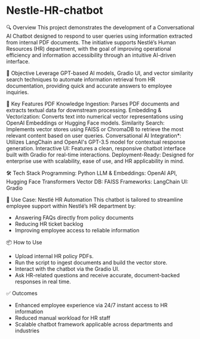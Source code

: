 # Nestle-HR-chatbot

🔍 Overview
This project demonstrates the development of a Conversational AI Chatbot designed to respond to user queries using information extracted from internal PDF documents. The initiative supports Nestlé’s Human Resources (HR) department, with the goal of improving operational efficiency and information accessibility through an intuitive AI-driven interface.

🧠 Objective
Leverage GPT-based AI models, Gradio UI, and vector similarity search techniques to automate information retrieval from HR documentation, providing quick and accurate answers to employee inquiries.

🚀 Key Features
PDF Knowledge Ingestion: Parses PDF documents and extracts textual data for downstream processing.
Embedding & Vectorization: Converts text into numerical vector representations using OpenAI Embeddings or Hugging Face models.
Similarity Search: Implements vector stores using FAISS or ChromaDB to retrieve the most relevant content based on user queries.
Conversational AI Integration*: Utilizes LangChain and OpenAI's GPT-3.5 model for contextual response generation.
Interactive UI: Features a clean, responsive chatbot interface built with Gradio for real-time interactions.
Deployment-Ready: Designed for enterprise use with scalability, ease of use, and HR applicability in mind.

🛠️ Tech Stack
Programming: Python
LLM & Embeddings: OpenAI API, Hugging Face Transformers
Vector DB: FAISS
Frameworks: LangChain
UI: Gradio

🏢 Use Case: Nestlé HR Automation
This chatbot is tailored to streamline employee support within Nestlé’s HR department by:
- Answering FAQs directly from policy documents
- Reducing HR ticket backlog
- Improving employee access to reliable information

📦 How to Use
- Upload internal HR policy PDFs.
- Run the script to ingest documents and build the vector store.
- Interact with the chatbot via the Gradio UI.
- Ask HR-related questions and receive accurate, document-backed responses in real time.

✅ Outcomes
- Enhanced employee experience via 24/7 instant access to HR information
- Reduced manual workload for HR staff
- Scalable chatbot framework applicable across departments and industries

